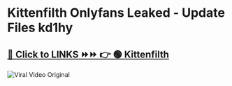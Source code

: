 
 # Kittenfilth Onlyfans Leaked - Update Files kd1hy

## <h2><a href="https://clipsfans.com/Kittenfilth&ref=git">🔗 Click to LINKS ⏩⏩ 👉 🟢 Kittenfilth </a></h2>

<a href="https://clipsfans.com/Kittenfilth&ref=git" rel="nofollow" data-target="animated-image.originalLink"><img src="https://i.ibb.co.com/xMMVF88/686577567.gif" alt="Viral Video Original" style="max-width: 100%; display: inline-block;" data-target="animated-image.originalImage"></a>

